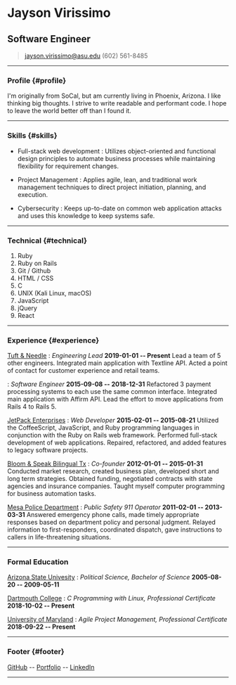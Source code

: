 # Jayson Virissimo
## Software Engineer

> [jayson.virissimo@asu.edu](jayson.virissimo@asu.edu)
> (602) 561-8485

------

### Profile {#profile}
I'm originally from SoCal, but am currently living in Phoenix, Arizona.
I like thinking big thoughts.
I strive to write readable and performant code.
I hope to leave the world better off than I found it.

------

### Skills {#skills}

* Full-stack web development
  : Utilizes object-oriented and functional design principles to automate business processes while maintaining flexibility for requirement changes.

* Project Management
  : Applies agile, lean, and traditional work management techniques to direct project initiation, planning, and execution.

* Cybersecurity
  : Keeps up-to-date on common web application attacks and uses this knowledge to keep systems safe.

-------

### Technical {#technical}

1. Ruby
1. Ruby on Rails
1. Git / Github
1. HTML / CSS
1. C
1. UNIX (Kali Linux, macOS)
1. JavaScript
1. jQuery
1. React

------

### Experience {#experience}

[Tuft & Needle](https://www.tuftandneedle.com/)
: *Engineering Lead*
  __2019-01-01 -- Present__
     Lead a team of 5 other engineers.
     Integrated main application with Textline API.
     Acted a point of contact for customer experience and retail teams.

: *Software Engineer*
  __2015-09-08 -- 2018-12-31__
    Refactored 3 payment processing systems to each use the same common interface.
    Integrated main application with Affirm API.
    Lead the effort to move applications from Rails 4 to Rails 5.

[JetPack Enterprises](http://jetpackstudio.com/)
: *Web Developer*
  __2015-02-01 -- 2015-08-21__
    Utilized the CoffeeScript, JavaScript, and Ruby programming languages in conjunction with the Ruby on Rails web framework.
    Performed full-stack development of web applications.
    Repaired, refactored, and added features to legacy software projects.

[Bloom &amp; Speak Bilingual Tx](http://www.bloomandspeak.com/)
: *Co-founder*
  __2012-01-01 -- 2015-01-31__
    Conducted market research, created business plan, developed short and long term strategies.
    Obtained funding, negotiated contracts with state agencies and insurance companies.
    Taught myself computer programming for business automation tasks.

[Mesa Police Department](http://www.mesaaz.gov/residents/police)
: *Public Safety 911 Operator*
  __2011-02-01 -- 2013-03-31__
    Answered emergency phone calls, made timely appropriate responses based on department policy and personal judgment.
    Relayed information to first-responders, coordinated dispatch, gave instructions to callers in life-threatening situations.

------

### Formal Education

[Arizona State Univesity](https://asu.edu)
: *Political Science, Bachelor of Science*
  __2005-08-20 -- 2009-05-11__

[Dartmouth College](https://home.dartmouth.edu/)
: *C Programming with Linux, Professional Certificate*
  __2018-10-02 -- Present__

[University of Maryland](https://www.umd.edu/)
: *Agile Project Management, Professional Certificate*
  __2018-09-22 -- Present__

------

### Footer {#footer}

[GitHub](https://github.com/jaysonvirissimo) -- [Portfolio](http://virissimo.info/) -- [LinkedIn](https://www.linkedin.com/in/jaysonvirissimo)

------
